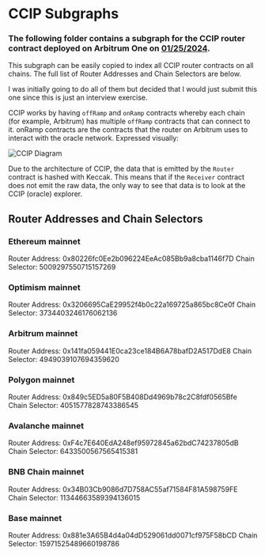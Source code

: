 # CCIP Subgraphs

### The following folder contains a subgraph for the CCIP router contract deployed on Arbitrum One on [01/25/2024](https://twitter.com/chainlink/status/1750580692252086512 "Announcement Tweet").

This subgraph can be easily copied to index all CCIP router contracts on all chains. The full list of Router Addresses and Chain Selectors are below.

I was initially going to do all of them but decided that I would just submit this one since this is just an interview exercise.

CCIP works by having `offRamp` and `onRamp` contracts whereby each chain (for example, Arbitrum) has multiple `offRamp` contracts that can connect to it. onRamp contracts are the contracts that the router on Arbitrum uses to interact with the oracle network. Expressed visually:

![CCIP Diagram](https://docs.chain.link/images/ccip/ccip-diagram-04_v04.webp)

Due to the architecture of CCIP, the data that is emitted by the `Router` contract is hashed with Keccak.
This means that if the `Receiver` contract does not emit the raw data, the only way to see that data is to look at the CCIP (oracle) explorer.

## Router Addresses and Chain Selectors

### Ethereum mainnet

Router Address: 0x80226fc0Ee2b096224EeAc085Bb9a8cba1146f7D
Chain Selector: 5009297550715157269

### Optimism mainnet

Router Address: 0x3206695CaE29952f4b0c22a169725a865bc8Ce0f
Chain Selector: 3734403246176062136

### Arbitrum mainnet

Router Address: 0x141fa059441E0ca23ce184B6A78bafD2A517DdE8
Chain Selector: 4949039107694359620

### Polygon mainnet

Router Address: 0x849c5ED5a80F5B408Dd4969b78c2C8fdf0565Bfe
Chain Selector: 4051577828743386545

### Avalanche mainnet

Router Address: 0xF4c7E640EdA248ef95972845a62bdC74237805dB
Chain Selector: 6433500567565415381

### BNB Chain mainnet

Router Address: 0x34B03Cb9086d7D758AC55af71584F81A598759FE
Chain Selector: 11344663589394136015

### Base mainnet

Router Address: 0x881e3A65B4d4a04dD529061dd0071cf975F58bCD
Chain Selector: 15971525489660198786
